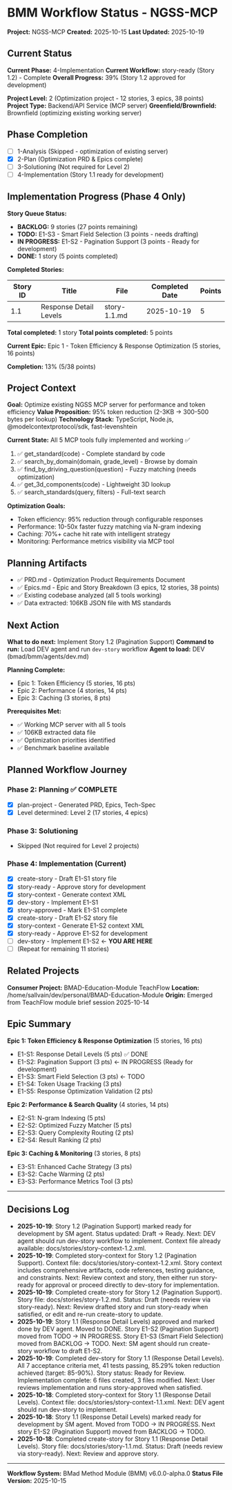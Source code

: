# BMM Workflow Status - NGSS-MCP

**Project:** NGSS-MCP
**Created:** 2025-10-15
**Last Updated:** 2025-10-19

## Current Status

**Current Phase:** 4-Implementation
**Current Workflow:** story-ready (Story 1.2) - Complete
**Overall Progress:** 39% (Story 1.2 approved for development)

**Project Level:** 2 (Optimization project - 12 stories, 3 epics, 38 points)
**Project Type:** Backend/API Service (MCP server)
**Greenfield/Brownfield:** Brownfield (optimizing existing working server)

## Phase Completion

- [ ] 1-Analysis (Skipped - optimization of existing server)
- [x] 2-Plan (Optimization PRD & Epics complete)
- [ ] 3-Solutioning (Not required for Level 2)
- [ ] 4-Implementation (Story 1.1 ready for development)

## Implementation Progress (Phase 4 Only)

**Story Queue Status:**
- **BACKLOG:** 9 stories (27 points remaining)
- **TODO:** E1-S3 - Smart Field Selection (3 points - needs drafting)
- **IN PROGRESS:** E1-S2 - Pagination Support (3 points - Ready for development)
- **DONE:** 1 story (5 points completed)

**Completed Stories:**

| Story ID | Title | File | Completed Date | Points |
|----------|-------|------|----------------|--------|
| 1.1 | Response Detail Levels | story-1.1.md | 2025-10-19 | 5 |

**Total completed:** 1 story
**Total points completed:** 5 points

**Current Epic:** Epic 1 - Token Efficiency & Response Optimization (5 stories, 16 points)

**Completion:** 13% (5/38 points)

## Project Context

**Goal:** Optimize existing NGSS MCP server for performance and token efficiency
**Value Proposition:** 95% token reduction (2-3KB → 300-500 bytes per lookup)
**Technology Stack:** TypeScript, Node.js, @modelcontextprotocol/sdk, fast-levenshtein

**Current State:** All 5 MCP tools fully implemented and working ✅
1. ✅ get_standard(code) - Complete standard by code
2. ✅ search_by_domain(domain, grade_level) - Browse by domain
3. ✅ find_by_driving_question(question) - Fuzzy matching (needs optimization)
4. ✅ get_3d_components(code) - Lightweight 3D lookup
5. ✅ search_standards(query, filters) - Full-text search

**Optimization Goals:**
- Token efficiency: 95% reduction through configurable responses
- Performance: 10-50x faster fuzzy matching via N-gram indexing
- Caching: 70%+ cache hit rate with intelligent strategy
- Monitoring: Performance metrics visibility via MCP tool

## Planning Artifacts

- ✅ PRD.md - Optimization Product Requirements Document
- ✅ Epics.md - Epic and Story Breakdown (3 epics, 12 stories, 38 points)
- ✅ Existing codebase analyzed (all 5 tools working)
- ✅ Data extracted: 106KB JSON file with MS standards

## Next Action

**What to do next:** Implement Story 1.2 (Pagination Support)
**Command to run:** Load DEV agent and run `dev-story` workflow
**Agent to load:** DEV (bmad/bmm/agents/dev.md)

**Planning Complete:**
- Epic 1: Token Efficiency (5 stories, 16 pts)
- Epic 2: Performance (4 stories, 14 pts)
- Epic 3: Caching (3 stories, 8 pts)

**Prerequisites Met:**
- ✅ Working MCP server with all 5 tools
- ✅ 106KB extracted data file
- ✅ Optimization priorities identified
- ✅ Benchmark baseline available

## Planned Workflow Journey

### Phase 2: Planning ✅ COMPLETE
- [x] plan-project - Generated PRD, Epics, Tech-Spec
- [x] Level determined: Level 2 (17 stories, 4 epics)

### Phase 3: Solutioning
- Skipped (Not required for Level 2 projects)

### Phase 4: Implementation (Current)
- [x] create-story - Draft E1-S1 story file
- [x] story-ready - Approve story for development
- [x] story-context - Generate context XML
- [x] dev-story - Implement E1-S1
- [x] story-approved - Mark E1-S1 complete
- [x] create-story - Draft E1-S2 story file
- [x] story-context - Generate E1-S2 context XML
- [x] story-ready - Approve E1-S2 for development
- [ ] dev-story - Implement E1-S2 ← **YOU ARE HERE**
- [ ] (Repeat for remaining 11 stories)

## Related Projects

**Consumer Project:** BMAD-Education-Module TeachFlow
**Location:** /home/sallvain/dev/personal/BMAD-Education-Module
**Origin:** Emerged from TeachFlow module brief session 2025-10-14

## Epic Summary

**Epic 1: Token Efficiency & Response Optimization** (5 stories, 16 pts)
- E1-S1: Response Detail Levels (5 pts) ✅ DONE
- E1-S2: Pagination Support (3 pts) ← IN PROGRESS (Ready for development)
- E1-S3: Smart Field Selection (3 pts) ← TODO
- E1-S4: Token Usage Tracking (3 pts)
- E1-S5: Response Optimization Validation (2 pts)

**Epic 2: Performance & Search Quality** (4 stories, 14 pts)
- E2-S1: N-gram Indexing (5 pts)
- E2-S2: Optimized Fuzzy Matcher (5 pts)
- E2-S3: Query Complexity Routing (2 pts)
- E2-S4: Result Ranking (2 pts)

**Epic 3: Caching & Monitoring** (3 stories, 8 pts)
- E3-S1: Enhanced Cache Strategy (3 pts)
- E3-S2: Cache Warming (2 pts)
- E3-S3: Performance Metrics Tool (3 pts)

---

## Decisions Log

- **2025-10-19**: Story 1.2 (Pagination Support) marked ready for development by SM agent. Status updated: Draft → Ready. Next: DEV agent should run dev-story workflow to implement. Context file already available: docs/stories/story-context-1.2.xml.
- **2025-10-19**: Completed story-context for Story 1.2 (Pagination Support). Context file: docs/stories/story-context-1.2.xml. Story context includes comprehensive artifacts, code references, testing guidance, and constraints. Next: Review context and story, then either run story-ready for approval or proceed directly to dev-story for implementation.
- **2025-10-19**: Completed create-story for Story 1.2 (Pagination Support). Story file: docs/stories/story-1.2.md. Status: Draft (needs review via story-ready). Next: Review drafted story and run story-ready when satisfied, or edit and re-run create-story to update.
- **2025-10-19**: Story 1.1 (Response Detail Levels) approved and marked done by DEV agent. Moved to DONE. Story E1-S2 (Pagination Support) moved from TODO → IN PROGRESS. Story E1-S3 (Smart Field Selection) moved from BACKLOG → TODO. Next: SM agent should run create-story workflow to draft E1-S2.
- **2025-10-19**: Completed dev-story for Story 1.1 (Response Detail Levels). All 7 acceptance criteria met, 41 tests passing, 85.29% token reduction achieved (target: 85-90%). Story status: Ready for Review. Implementation complete: 6 files created, 3 files modified. Next: User reviews implementation and runs story-approved when satisfied.
- **2025-10-18**: Completed story-context for Story 1.1 (Response Detail Levels). Context file: docs/stories/story-context-1.1.xml. Next: DEV agent should run dev-story to implement.
- **2025-10-18**: Story 1.1 (Response Detail Levels) marked ready for development by SM agent. Moved from TODO → IN PROGRESS. Next story E1-S2 (Pagination Support) moved from BACKLOG → TODO.
- **2025-10-18**: Completed create-story for Story 1.1 (Response Detail Levels). Story file: docs/stories/story-1.1.md. Status: Draft (needs review via story-ready). Next: Review and approve story.

---

**Workflow System:** BMad Method Module (BMM) v6.0.0-alpha.0
**Status File Version:** 2025-10-15
